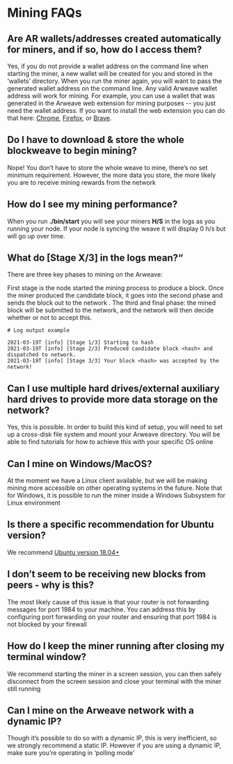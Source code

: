 # Mining FAQs

## Are AR wallets/addresses created automatically for miners, and if so, how do I access them?

Yes, if you do not provide a wallet address on the command line when starting the miner, a new wallet will be created for you and stored in the ‘wallets’ directory. When you run the miner again, you will want to pass the generated wallet address on the command line. Any valid Arweave wallet address will work for mining. For example, you can use a wallet that was generated in the Arweave web extension for mining purposes -- you just need the wallet address. If you want to install the web extension you can do that here: [Chrome](https://chrome.google.com/webstore/detail/arweave/iplppiggblloelhoglpmkmbinggcaaoc), [Firefox](https://addons.mozilla.org/en-US/firefox/addon/arweave/), or [Brave](https://chrome.google.com/webstore/detail/arweave/iplppiggblloelhoglpmkmbinggcaaoc).

## **Do I have to download & store the whole blockweave to begin mining?**

Nope! You don’t have to store the whole weave to mine, there’s no set minimum requirement. However, the more data you store, the more likely you are to receive mining rewards from the network

## **How do I see my mining performance?**

When you run **./bin/start**  you will see your miners **H/S** in the logs as you running your node. If your node is syncing the weave it will display 0 h/s but will go up over time.  



## What do \[Stage X/3\] in the logs mean?“ 

There are three key phases to mining on the Arweave:

First stage is the node started the mining process to produce a block. Once the miner produced the candidate block, it goes into the second phase and sends the block out to the network . The third and final phase: the mined block will be submitted to the network, and the network will then decide whether or not to accept this.

```text
# Log output example  

2021-03-19T [info] [Stage 1/3] Starting to hash
2021-03-19T [info] [Stage 2/3] Produced candidate block <hash> and dispatched to network.
2021-03-19T [info] [Stage 3/3] Your block <hash> was accepted by the network!
```

 



## **Can I use multiple hard drives/external auxiliary hard drives to provide more data storage on the network?**

Yes, this is possible. In order to build this kind of setup, you will need to set up a cross-disk file system and mount your Arweave directory. You will be able to find tutorials for how to achieve this with your specific OS online

## **Can I mine on Windows/MacOS?**

At the moment we have a Linux client available, but we will be making mining more accessible on other operating systems in the future. Note that for Windows, it is possible to run the miner inside a Windows Subsystem for Linux environment

## **Is there a specific recommendation for Ubuntu version?**

We recommend [Ubuntu version 18.04+ ](http://releases.ubuntu.com/18.04/)

## **I don’t seem to be receiving new blocks from peers - why is this?**

The most likely cause of this issue is that your router is not forwarding messages for port 1984 to your machine. You can address this by configuring port forwarding on your router and ensuring that port 1984 is not blocked by your firewall

## **How do I keep the miner running after closing my terminal window?**

We recommend starting the miner in a screen session, you can then safely disconnect from the screen session and close your terminal with the miner still running

## **Can I mine on the Arweave network with a dynamic IP?**

Though it’s possible to do so with a dynamic IP, this is very inefficient, so we strongly recommend a static IP. However if you are using a dynamic IP, make sure you’re operating in ‘polling mode’

